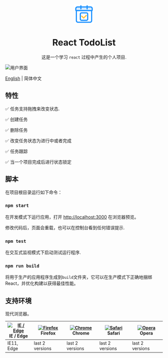 <p align="center">
  <a href="https://github.com/stefan-ysh/react-todo">
    <img alt="React TodoList" height="64" src="./src/assets/doc/image/logo.svg">
  </a>
</p>
<h1 align="center">React TodoList</h1>
<div align="center">

这是一个学习 `react` 过程中产生的个人项目.

</div>

![用户界面](./src/assets/doc/image/todo-list.gif)

[English](./README-en_US.md) | 简体中文

## 特性

✅ 任务支持拖拽来改变状态.

✅ 创建任务

✅ 删除任务

✅ 改变任务状态为进行中或者完成

✅ 任务跟踪

✅ 当一个项目完成后进行状态锁定

<!-- This project was bootstrapped with [Create React App](https://github.com/facebook/create-react-app). -->

## 脚本

在项目根目录运行如下命令：

### `npm start`

在开发模式下运行应用，打开 [http://localhost:3000](http://localhost:3000) 在浏览器预览。

修改代码后，页面会重载，也可以在控制台看到任何错误提示.

### `npm test`

在交互式监视模式下启动测试运行程序.

### `npm run build`

将用于生产的应用程序生成到`build`文件夹，它可以在生产模式下正确地捆绑 React，并优化构建以获得最佳性能。

## 支持环境

现代浏览器。

| [<img src="https://raw.githubusercontent.com/alrra/browser-logos/master/src/edge/edge_48x48.png" alt="IE / Edge" width="24px" height="24px" />](http://godban.github.io/browsers-support-badges/)</br>IE / Edge | [<img src="https://raw.githubusercontent.com/alrra/browser-logos/master/src/firefox/firefox_48x48.png" alt="Firefox" width="24px" height="24px" />](http://godban.github.io/browsers-support-badges/)</br>Firefox | [<img src="https://raw.githubusercontent.com/alrra/browser-logos/master/src/chrome/chrome_48x48.png" alt="Chrome" width="24px" height="24px" />](http://godban.github.io/browsers-support-badges/)</br>Chrome | [<img src="https://raw.githubusercontent.com/alrra/browser-logos/master/src/safari/safari_48x48.png" alt="Safari" width="24px" height="24px" />](http://godban.github.io/browsers-support-badges/)</br>Safari | [<img src="https://raw.githubusercontent.com/alrra/browser-logos/master/src/opera/opera_48x48.png" alt="Opera" width="24px" height="24px" />](http://godban.github.io/browsers-support-badges/)</br>Opera |
| --------------------------------------------------------------------------------------------------------------------------------------------------------------------------------------------------------------- | ----------------------------------------------------------------------------------------------------------------------------------------------------------------------------------------------------------------- | ------------------------------------------------------------------------------------------------------------------------------------------------------------------------------------------------------------- | ------------------------------------------------------------------------------------------------------------------------------------------------------------------------------------------------------------- | --------------------------------------------------------------------------------------------------------------------------------------------------------------------------------------------------------- |
| IE11, Edge                                                                                                                                                                                                      | last 2 versions                                                                                                                                                                                                   | last 2 versions                                                                                                                                                                                               | last 2 versions                                                                                                                                                                                               | last 2 versions                                                                                                                                                                                           |

